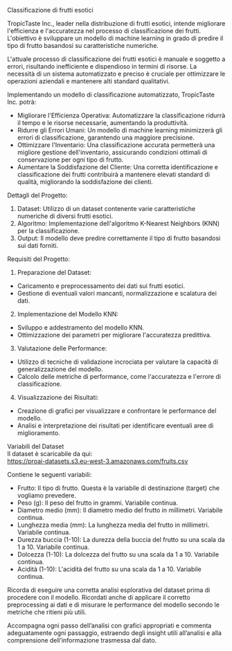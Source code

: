 Classificazione di frutti esotici

TropicTaste Inc., leader nella distribuzione di frutti esotici, intende migliorare l'efficienza e l'accuratezza nel processo di classificazione dei frutti. L'obiettivo è sviluppare un modello di machine learning in grado di predire il tipo di frutto basandosi su caratteristiche numeriche. <br>

L'attuale processo di classificazione dei frutti esotici è manuale e soggetto a errori, risultando inefficiente e dispendioso in termini di risorse. La necessità di un sistema automatizzato e preciso è cruciale per ottimizzare le operazioni aziendali e mantenere alti standard qualitativi. <br>

Implementando un modello di classificazione automatizzato, TropicTaste Inc. potrà: <br>

- Migliorare l'Efficienza Operativa: Automatizzare la classificazione ridurrà il tempo e le risorse necessarie, aumentando la produttività.
- Ridurre gli Errori Umani: Un modello di machine learning minimizzerà gli errori di classificazione, garantendo una maggiore precisione.
- Ottimizzare l'Inventario: Una classificazione accurata permetterà una migliore gestione dell'inventario, assicurando condizioni ottimali di conservazione per ogni tipo di frutto.
- Aumentare la Soddisfazione del Cliente: Una corretta identificazione e classificazione dei frutti contribuirà a mantenere elevati standard di qualità, migliorando la soddisfazione dei clienti.

Dettagli del Progetto:

1. Dataset: Utilizzo di un dataset contenente varie caratteristiche numeriche di diversi frutti esotici.
2. Algoritmo: Implementazione dell'algoritmo K-Nearest Neighbors (KNN) per la classificazione.
3. Output: Il modello deve predire correttamente il tipo di frutto basandosi sui dati forniti.

Requisiti del Progetto:

1. Preparazione del Dataset:
- Caricamento e preprocessamento dei dati sui frutti esotici.
- Gestione di eventuali valori mancanti, normalizzazione e scalatura dei dati.

2. Implementazione del Modello KNN:
- Sviluppo e addestramento del modello KNN.
- Ottimizzazione dei parametri per migliorare l'accuratezza predittiva.

3. Valutazione delle Performance:
- Utilizzo di tecniche di validazione incrociata per valutare la capacità di generalizzazione del modello.
- Calcolo delle metriche di performance, come l'accuratezza e l'errore di classificazione.

4. Visualizzazione dei Risultati:
- Creazione di grafici per visualizzare e confrontare le performance del modello.
- Analisi e interpretazione dei risultati per identificare eventuali aree di miglioramento.

Variabili del Dataset <br>
Il dataset è scaricabile da qui: <br>  https://proai-datasets.s3.eu-west-3.amazonaws.com/fruits.csv <br>

Contiene le seguenti variabili: <br>

- Frutto: Il tipo di frutto. Questa è la variabile di destinazione (target) che vogliamo prevedere.
- Peso (g): Il peso del frutto in grammi. Variabile continua.
- Diametro medio (mm): Il diametro medio del frutto in millimetri. Variabile continua.
- Lunghezza media (mm): La lunghezza media del frutto in millimetri. Variabile continua.
- Durezza buccia (1-10): La durezza della buccia del frutto su una scala da 1 a 10. Variabile continua.
- Dolcezza (1-10): La dolcezza del frutto su una scala da 1 a 10. Variabile continua.
- Acidità (1-10): L'acidità del frutto su una scala da 1 a 10. Variabile continua.

Ricorda di eseguire una corretta analisi esplorativa del dataset prima di procedere con il modello. Ricordati anche di applicare il corretto preprocessing ai dati e di misurare le performance del modello secondo le metriche che ritieni più utili. <br>

Accompagna ogni passo dell’analisi con grafici appropriati e commenta adeguatamente ogni passaggio, estraendo degli insight utili all’analisi e alla comprensione dell’informazione trasmessa dal dato.